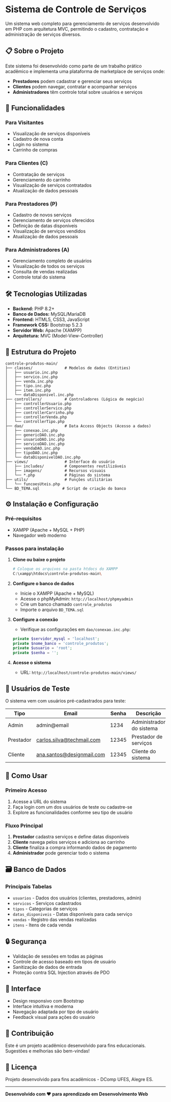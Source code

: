 # Sistema de Controle de Serviços

Um sistema web completo para gerenciamento de serviços desenvolvido em PHP com arquitetura MVC, permitindo o cadastro, contratação e administração de serviços diversos.

## 📋 Sobre o Projeto

Este sistema foi desenvolvido como parte de um trabalho prático acadêmico e implementa uma plataforma de marketplace de serviços onde:

- **Prestadores** podem cadastrar e gerenciar seus serviços
- **Clientes** podem navegar, contratar e acompanhar serviços
- **Administradores** têm controle total sobre usuários e serviços

## 🚀 Funcionalidades

### Para Visitantes
- Visualização de serviços disponíveis
- Cadastro de nova conta
- Login no sistema
- Carrinho de compras

### Para Clientes (C)
- Contratação de serviços
- Gerenciamento do carrinho
- Visualização de serviços contratados
- Atualização de dados pessoais

### Para Prestadores (P)
- Cadastro de novos serviços
- Gerenciamento de serviços oferecidos
- Definição de datas disponíveis
- Visualização de serviços vendidos
- Atualização de dados pessoais

### Para Administradores (A)
- Gerenciamento completo de usuários
- Visualização de todos os serviços
- Consulta de vendas realizadas
- Controle total do sistema

## 🛠️ Tecnologias Utilizadas

- **Backend:** PHP 8.2+
- **Banco de Dados:** MySQL/MariaDB
- **Frontend:** HTML5, CSS3, JavaScript
- **Framework CSS:** Bootstrap 5.2.3
- **Servidor Web:** Apache (XAMPP)
- **Arquitetura:** MVC (Model-View-Controller)

## 📁 Estrutura do Projeto

```
controle-produtos-main/
├── classes/              # Modelos de dados (Entities)
│   ├── usuario.inc.php
│   ├── servico.inc.php
│   ├── venda.inc.php
│   ├── tipo.inc.php
│   ├── item.inc.php
│   └── dataDisponivel.inc.php
├── controllers/          # Controladores (Lógica de negócio)
│   ├── controllerUsuario.php
│   ├── controllerServico.php
│   ├── controllerCarrinho.php
│   ├── controllerVenda.php
│   └── controllerTipo.php
├── dao/                  # Data Access Objects (Acesso a dados)
│   ├── conexao.inc.php
│   ├── genericDAO.inc.php
│   ├── usuarioDAO.inc.php
│   ├── servicoDAO.inc.php
│   ├── vendaDAO.inc.php
│   ├── tipoDAO.inc.php
│   └── dataDisponivelDAO.inc.php
├── views/                # Interface do usuário
│   ├── includes/         # Componentes reutilizáveis
│   ├── imagens/          # Recursos visuais
│   └── *.php             # Páginas do sistema
├── utils/                # Funções utilitárias
│   └── funcoesUteis.php
└── BD_TEMA.sql          # Script de criação do banco
```

## ⚙️ Instalação e Configuração

### Pré-requisitos
- XAMPP (Apache + MySQL + PHP)
- Navegador web moderno

### Passos para instalação

1. **Clone ou baixe o projeto**
   ```bash
   # Coloque os arquivos na pasta htdocs do XAMPP
   C:\xampp\htdocs\controle-produtos-main\
   ```

2. **Configure o banco de dados**
   - Inicie o XAMPP (Apache + MySQL)
   - Acesse o phpMyAdmin: `http://localhost/phpmyadmin`
   - Crie um banco chamado `controle_produtos`
   - Importe o arquivo `BD_TEMA.sql`

3. **Configure a conexão**
   - Verifique as configurações em `dao/conexao.inc.php`:
   ```php
   private $servidor_mysql = 'localhost';
   private $nome_banco = 'controle_produtos';
   private $usuario = 'root';
   private $senha = ''; 
   ```

4. **Acesse o sistema**
   - URL: `http://localhost/controle-produtos-main/views/`

## 👥 Usuários de Teste

O sistema vem com usuários pré-cadastrados para teste:

| Tipo | Email | Senha | Descrição |
|------|-------|-------|----------|
| Admin | admin@email | 1234 | Administrador do sistema |
| Prestador | carlos.silva@techmail.com | 12345 | Prestador de serviços |
| Cliente | ana.santos@designmail.com | 12345 | Cliente do sistema |

## 🎯 Como Usar

### Primeiro Acesso
1. Acesse a URL do sistema
2. Faça login com um dos usuários de teste ou cadastre-se
3. Explore as funcionalidades conforme seu tipo de usuário

### Fluxo Principal
1. **Prestador** cadastra serviços e define datas disponíveis
2. **Cliente** navega pelos serviços e adiciona ao carrinho
3. **Cliente** finaliza a compra informando dados de pagamento
4. **Administrador** pode gerenciar todo o sistema

## 🗃️ Banco de Dados

### Principais Tabelas
- `usuarios` - Dados dos usuários (clientes, prestadores, admin)
- `servicos` - Serviços cadastrados
- `tipos` - Categorias de serviços
- `datas_disponiveis` - Datas disponíveis para cada serviço
- `vendas` - Registro das vendas realizadas
- `itens` - Itens de cada venda

## 🔒 Segurança

- Validação de sessões em todas as páginas
- Controle de acesso baseado em tipos de usuário
- Sanitização de dados de entrada
- Proteção contra SQL Injection através de PDO

## 📱 Interface

- Design responsivo com Bootstrap
- Interface intuitiva e moderna
- Navegação adaptada por tipo de usuário
- Feedback visual para ações do usuário

## 🤝 Contribuição

Este é um projeto acadêmico desenvolvido para fins educacionais. Sugestões e melhorias são bem-vindas!

## 📄 Licença

Projeto desenvolvido para fins acadêmicos - DComp UFES, Alegre ES.

---

**Desenvolvido com ❤️ para aprendizado em Desenvolvimento Web**